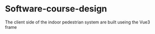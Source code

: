 # Software-course-design
The client side of the indoor pedestrian system are built
useing the Vue3 frame  
